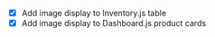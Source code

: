 - [x] Add image display to Inventory.js table
- [x] Add image display to Dashboard.js product cards
